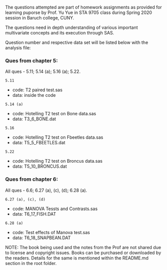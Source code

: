 The questions attempted are part of homework assignments as provided for learning puporse by Prof. Yu Yue in STA 9705 class during Spring 2020 session in Baruch college, CUNY.

The questions need in depth understanding of various important multivariate concepts and its execution through SAS.

Question number and respective data set will be listed below with the analysis file:

### Ques from chapter 5:
All ques - 5.11; 5.14 (a); 5.16 (a); 5.22.

```5.11```
- code: T2 paired test.sas
- data: inside the code

```5.14 (a)```
- code: Hotelling T2 test on Bone data.sas
- data: T3_6_BONE.dat

```5.16```
- code: Hotelling T2 test on Fbeetles data.sas
- data: T5_5_FBEETLES.dat

```5.22```
- code: Hotelling T2 test on Broncus data.sas
- data: T5_10_BRONCUS.dat

### Ques from chapter 6:
All ques - 6.6; 6.27 (a), (c), (d); 6.28 (a).

```6.27 (a), (c), (d)```
- code: MANOVA Tessts and Contrasts.sas
- data: T6_17_FISH.DAT

```6.28 (a)```
- code: Test effects of Manova test.sas
- data: T6_18_SNAPBEAN.DAT

NOTE: The book being used and the notes from the Prof are not shared due to license and copyright issues. Books can be purchased or downloaded by the readers. Details for the same is mentioned within the README.md section in the root folder.
